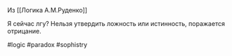 Из [[Логика А.М.Руденко]]

Я сейчас лгу?
Нельзя утвердить ложность или истинность, поражается отрицание.

#logic #paradox #sophistry